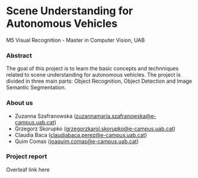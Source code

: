 # Scene Understanding for Autonomous Vehicles

M5 Visual Recognition - Master in Computer Vision, UAB

### Abstract

The goal of this project is to learn the basic concepts and technniques related to scene understanding for autonomous vehicles. The project is divided in three main parts: Object Recognition, Object Detection and Image Semantic Segmentation.

### About us

- Zuzanna Szafranowska (zuzannamaria.szafranowska@e-campus.uab.cat)
- Grzegorz Skorupko (grzegorzkarol.skorupko@e-campus.uab.cat)
- Claudia Baca (claudiabaca.perez@e-campus.uab.cat)
- Quim Comas (joaquim.comas@e-campus.uab.cat)

### Project report

Overleaf link here

